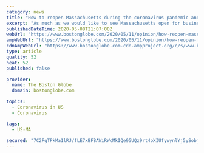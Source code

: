```yaml
---
category: news
title: "How to reopen Massachusetts during the coronavirus pandemic and keep it open"
excerpt: "As much as we would like to see Massachusetts open for business after it was shut down to slow the spread of the coronavirus, we don’t believe the state will be ready to reopen on May 18. To make opening safe and sustainable,"
publishedDateTime: 2020-05-08T21:07:00Z
webUrl: "https://www.bostonglobe.com/2020/05/11/opinion/how-reopen-massachusetts-during-coronavirus-pandemic-keep-it-open/"
ampWebUrl: "https://www.bostonglobe.com/2020/05/11/opinion/how-reopen-massachusetts-during-coronavirus-pandemic-keep-it-open/?outputType=amp"
cdnAmpWebUrl: "https://www-bostonglobe-com.cdn.ampproject.org/c/s/www.bostonglobe.com/2020/05/11/opinion/how-reopen-massachusetts-during-coronavirus-pandemic-keep-it-open/?outputType=amp"
type: article
quality: 52
heat: 52
published: false

provider:
  name: The Boston Globe
  domain: bostonglobe.com

topics:
  - Coronavirus in US
  - Coronavirus

tags:
  - US-MA

secured: "7C2FgTPkMa1lRJ/fLE7xBFBAWiRWcMkIQe95UQz9rt4oXIUfywynlYj5ySobjJQgFqi33nB1Xudi4bBqmbzgBfTyd4nYYewAvGC0JvHxa9vi905QZvycvy+YgdHlOiWJHngYW/1lOuAnGPXBB+tyzT+SBSIMZZy3Xlw2UoUG93EKtJb0I+Mx7LRH5LKavNYpwwhmaEpm8uXSNXwSj6Laho9MzIktBCU7/pfTNmzZb0Cb9a5iYPxGB/Y0x0et4uZJVrKNK+22eza58QIqUGDjYqDCpaHNDawL7OA85HlNJIOEEkSxMVKXoF7khStBNhT4iBimpyX5SZc/ycMHSLSxVKGG2lnshhgSARGBCq9RmS5DMPaAO/IsK5girOQ9SNeuBekt83cFFYplzQwBkKj5lPJxgJaeLtn+UvejEf8mdiWjmOxgcMj09Ca5L40t4FLzvu5d8RdlEDnklg1Q0mf1K+hqbx0TTXhGyUyHxoynIYY=;6u2Y8ZoDaGmX3wvBoDMh9Q=="
---
```


